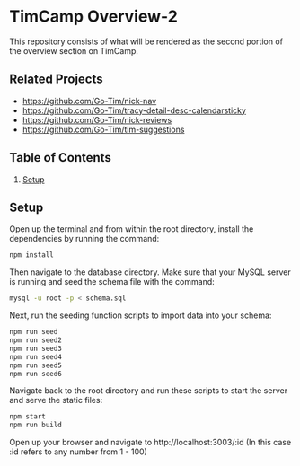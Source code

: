 # TimCamp Overview-2

This repository consists of what will be rendered as the second portion of the overview section on TimCamp.

## Related Projects

  - https://github.com/Go-Tim/nick-nav
  - https://github.com/Go-Tim/tracy-detail-desc-calendarsticky
  - https://github.com/Go-Tim/nick-reviews
  - https://github.com/Go-Tim/tim-suggestions


## Table of Contents

1. [Setup](#Setup)


## Setup

Open up the terminal and from within the root directory, install the dependencies by running the command:

```sh
npm install
```

Then navigate to the database directory. Make sure that your MySQL server is running and seed the schema file with the command:

```sh
mysql -u root -p < schema.sql
```

Next, run the seeding function scripts to import data into your schema:

```sh
npm run seed
npm run seed2
npm run seed3
npm run seed4
npm run seed5
npm run seed6
```

Navigate back to the root directory and run these scripts to start the server and serve the static files:

```sh
npm start
npm run build
```

Open up your browser and navigate to http://localhost:3003/:id
(In this case :id refers to any number from 1 - 100)